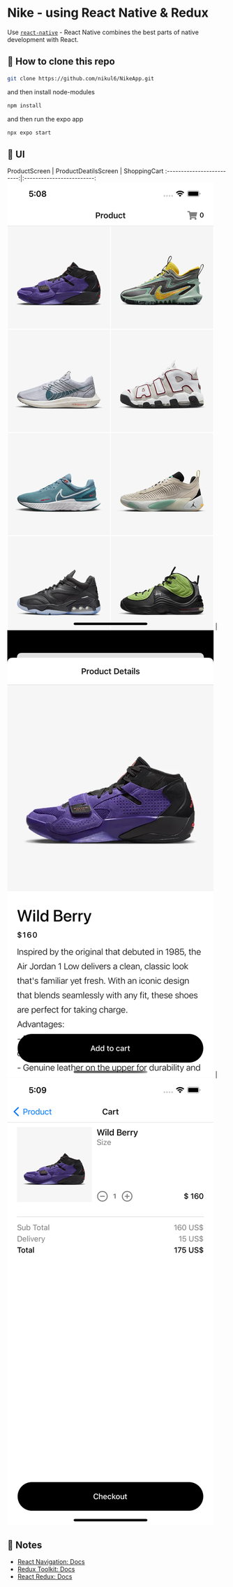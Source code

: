 # Nike - using React Native & Redux

Use [`react-native`](https://reactnative.dev/) - React Native combines the best parts of native development with React.

## 🚀 How to clone this repo

```sh
git clone https://github.com/nikul6/NikeApp.git
```

and then install node-modules

```sh
npm install
```

and then run the expo app

```sh
npx expo start
```

## 🚀 UI
ProductScreen             |  ProductDeatilsScreen     |  ShoppingCart
:-------------------------:|:-------------------------:
![alt text](https://github.com/nikul6/NikeApp/blob/master/assets/AppImages/ProductScreen.png)  |  ![alt text](https://github.com/nikul6/NikeApp/blob/master/assets/AppImages/ProductDeatilsScreen.png)   |   ![alt text](https://github.com/nikul6/NikeApp/blob/master/assets/AppImages/ShoppingCart.png)

## 📝 Notes

- [React Navigation: Docs](https://reactnavigation.org/)
- [Redux Toolkit: Docs](https://redux-toolkit.js.org/)
- [React Redux: Docs](https://react-redux.js.org/)
